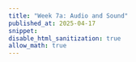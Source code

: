 ```yaml
---
title: "Week 7a: Audio and Sound"
published_at: 2025-04-17
snippet: 
disable_html_sanitization: true
allow_math: true
---
```

